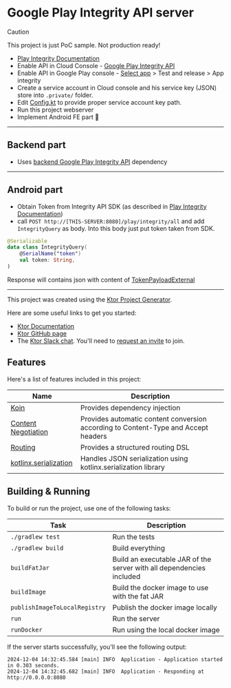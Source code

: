 # Google Play Integrity API server

> [!CAUTION]
> This project is just PoC sample. Not production ready!


- [Play Integrity Documentation](https://developer.android.com/google/play/integrity/overview)
- Enable API in Cloud Console - [Google Play Integrity API](https://console.cloud.google.com/apis/library/playintegrity.googleapis.com)
- Enable API in Google Play console - [Select app](https://play.google.com/console/u/0/developers/) > Test and release > App integrity
- Create a service account in Cloud console and his service key (JSON) store into `.private/` folder.
- Edit [Config.kt](./src/main/kotlin/Config.kt) to provide proper service account key path.
- Run this project webserver
- Implement Android FE part 🤖
---

## Backend part

- Uses [backend Google Play Integrity API](https://github.com/googleapis/google-api-java-client-services/tree/main/clients/google-api-services-playintegrity/v1) dependency

---

## Android part

- Obtain Token from Integrity API SDK (as described in [Play Integrity Documentation](https://developer.android.com/google/play/integrity/standard)) 
- call `POST http://[THIS-SERVER:8080]/play/integrity/all` and add `IntegrityQuery` as body. Into this body just put token taken from SDK.


```kotlin
@Serializable
data class IntegrityQuery(
    @SerialName("token")
    val token: String,
)
```

Response will contains json with content of [TokenPayloadExternal](https://googleapis.dev/java/google-api-services-playintegrity/latest/index.html?com/google/api/services/playintegrity/v1/model/TokenPayloadExternal.html)

---

This project was created using the [Ktor Project Generator](https://start.ktor.io).

Here are some useful links to get you started:

- [Ktor Documentation](https://ktor.io/docs/home.html)
- [Ktor GitHub page](https://github.com/ktorio/ktor)
- The [Ktor Slack chat](https://app.slack.com/client/T09229ZC6/C0A974TJ9). You'll need to [request an invite](https://surveys.jetbrains.com/s3/kotlin-slack-sign-up) to join.

## Features

Here's a list of features included in this project:

| Name                                                                   | Description                                                                        |
| ------------------------------------------------------------------------|------------------------------------------------------------------------------------ |
| [Koin](https://start.ktor.io/p/koin)                                   | Provides dependency injection                                                      |
| [Content Negotiation](https://start.ktor.io/p/content-negotiation)     | Provides automatic content conversion according to Content-Type and Accept headers |
| [Routing](https://start.ktor.io/p/routing)                             | Provides a structured routing DSL                                                  |
| [kotlinx.serialization](https://start.ktor.io/p/kotlinx-serialization) | Handles JSON serialization using kotlinx.serialization library                     |

## Building & Running

To build or run the project, use one of the following tasks:

| Task                          | Description                                                          |
| -------------------------------|---------------------------------------------------------------------- |
| `./gradlew test`              | Run the tests                                                        |
| `./gradlew build`             | Build everything                                                     |
| `buildFatJar`                 | Build an executable JAR of the server with all dependencies included |
| `buildImage`                  | Build the docker image to use with the fat JAR                       |
| `publishImageToLocalRegistry` | Publish the docker image locally                                     |
| `run`                         | Run the server                                                       |
| `runDocker`                   | Run using the local docker image                                     |

If the server starts successfully, you'll see the following output:

```
2024-12-04 14:32:45.584 [main] INFO  Application - Application started in 0.303 seconds.
2024-12-04 14:32:45.682 [main] INFO  Application - Responding at http://0.0.0.0:8080
```

